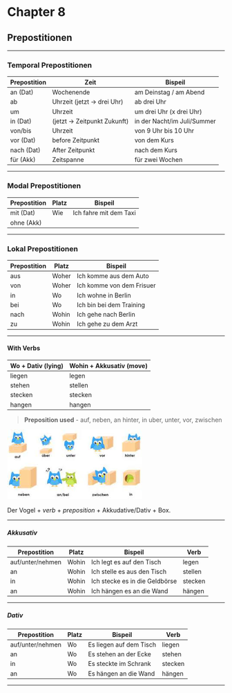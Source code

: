 # Chapter 8

## Prepostitionen

---

### Temporal Prepostitionen

| Prepostition| Zeit                         | Bispeil                     |
|-------------|------------------------------|-----------------------------|
| an   (Dat)  |  Wochenende                  | am Deinstag / am Abend      |
| ab          |  Uhrzeit  (jetzt -> drei Uhr)| ab drei Uhr                 |
| um          |  Uhrzeit                     | um drei Uhr (x drei Uhr)    |
| in   (Dat)  |  (jetzt -> Zeitpunkt Zukunft)| in der Nacht/im Juli/Summer |
| von/bis     |  Uhrzeit                     | von 9 Uhr bis 10 Uhr        |
| vor  (Dat)  |  before Zeitpunkt            | von dem Kurs                |
| nach (Dat)  |  After Zeitpunkt             | nach dem Kurs               |
| für  (Akk)  |  Zeitspanne                  | für zwei Wochen             |

---

### Modal Prepostitionen

| Prepostition| Platz| Bispeil               |
|-------------|------|-----------------------|
| mit   (Dat) |  Wie | Ich fahre mit dem Taxi|
| ohne  (Akk) |      |                       |

---

### Lokal Prepostitionen

| Prepostition| Platz  | Bispeil                  |
|-------------|--------|--------------------------|
| aus         |  Woher | Ich komme aus dem Auto   |
| von         |  Woher | Ich komme von dem Frisuer|
| in          |  Wo    | Ich wohne in Berlin      |
| bei         |  Wo    | Ich bin bei dem Training |
| nach        |  Wohin | Ich gehe nach Berlin     |
| zu          |  Wohin | Ich gehe zu dem Arzt     |

---

#### With Verbs

Wo + Dativ (lying)| Wohin + Akkusativ (move)|
------------------|-------------------------|
 liegen           | legen                   |
 stehen           | stellen                 |
 stecken          | stecken                 |
 hangen           | hangen                  |

> **Preposition used** - auf, neben, an hinter, in uber, unter, vor, zwischen

![Position of object](Lokale_Prapositionen.jpeg)

Der Vogel + *verb* + *preposition* + Akkudative/Dativ + Box.

---

##### Akkusativ

| Prepostition     | Platz  | Bispeil                       |  Verb   |
|------------------|--------|-------------------------------|---------|
| auf/unter/nehmen |  Wohin | Ich legt es auf den Tisch     |  legen  |
| an               |  Wohin | Ich stelle es aus den Tisch   |  stellen|
| in               |  Wohin | Ich stecke es in die Geldbörse|  stecken|
| an               |  Wohin | Ich hängen es an die Wand     |  hängen |

---

##### Dativ

| Prepostition    | Platz| Bispeil                |  Verb   |
|-----------------|------|------------------------|---------|
| auf/unter/nehmen|  Wo  | Es liegen auf dem Tisch|  liegen |
| an              |  Wo  | Es stehen an der Ecke  |  stehen |
| in              |  Wo  | Es steckte im Schrank  |  stecken|
| an              |  Wo  | Es hängen an die Wand  |  hängen |

---
